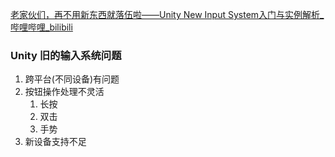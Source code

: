 [老家伙们，再不用新东西就落伍啦——Unity New Input System入门与实例解析_哔哩哔哩_bilibili](https://www.bilibili.com/video/BV1Ge411Q7Di/?spm_id_from=333.337.search-card.all.click&vd_source=ebf06d572d5366b5ef7bc5032fefb08d)

### Unity 旧的输入系统问题

1. 跨平台(不同设备)有问题
2. 按钮操作处理不灵活
	1. 长按
	2. 双击
	3. 手势
3. 新设备支持不足
